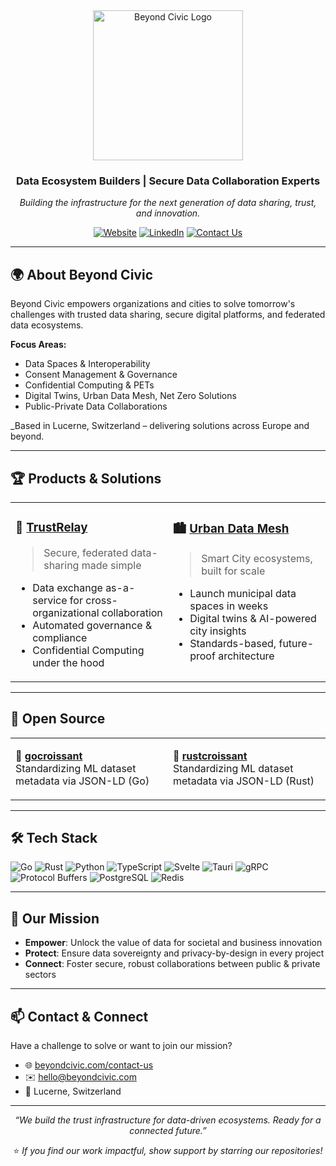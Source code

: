 <div align="center">

<img src="https://beyondcivic.com/logo_beyondcivic_no_margin.svg" width="240" alt="Beyond Civic Logo" />

### Data Ecosystem Builders | Secure Data Collaboration Experts

_Building the infrastructure for the next generation of data sharing, trust, and innovation._

[![Website](https://img.shields.io/badge/Website-beyondcivic.com-000?style=for-the-badge&logo=About.me&logoColor=white)](https://beyondcivic.com)
[![LinkedIn](https://img.shields.io/badge/LinkedIn-0077B5?style=for-the-badge&logo=linkedin&logoColor=white)](https://linkedin.com/company/beyondcivic)
[![Contact Us](https://img.shields.io/badge/Contact-Email-D14836?style=for-the-badge&logo=gmail&logoColor=white)](mailto:hello@beyondcivic.com)

</div>

---

## 🌍 About Beyond Civic

Beyond Civic empowers organizations and cities to solve tomorrow's challenges with trusted data sharing, secure digital platforms, and federated data ecosystems.

**Focus Areas:**
- Data Spaces & Interoperability
- Consent Management & Governance
- Confidential Computing & PETs
- Digital Twins, Urban Data Mesh, Net Zero Solutions
- Public-Private Data Collaborations

_Based in Lucerne, Switzerland – delivering solutions across Europe and beyond.

---

## 🏆 Products & Solutions

<table>
<tr>
<td width="50%" valign="top">

### 🔗 [TrustRelay](https://beyondcivic.com/en/trustrelay)

> Secure, federated data-sharing made simple

- Data exchange as-a-service for cross-organizational collaboration
- Automated governance & compliance
- Confidential Computing under the hood

</td>
<td width="50%" valign="top">

### 🏙️ [Urban Data Mesh](https://beyondcivic.com/en/solutions/urban-data-mesh)

> Smart City ecosystems, built for scale

- Launch municipal data spaces in weeks
- Digital twins & AI-powered city insights
- Standards-based, future-proof architecture

</td>
</tr>
</table>

---

## 🌟 Open Source

<table>
<tr>
<td width="50%" valign="top">

**🐹 [gocroissant](https://github.com/beyondcivic/gocroissant)**  
Standardizing ML dataset metadata via JSON-LD (Go)

</td>
<td width="50%" valign="top">

**🦀 [rustcroissant](https://github.com/beyondcivic/rustcroissant)**  
Standardizing ML dataset metadata via JSON-LD (Rust)

</td>
</tr>
</table>

---

## 🛠️ Tech Stack

![Go](https://img.shields.io/badge/Go-00ADD8?style=for-the-badge&logo=go&logoColor=white)
![Rust](https://img.shields.io/badge/Rust-000?style=for-the-badge&logo=rust&logoColor=white)
![Python](https://img.shields.io/badge/Python-3776AB?style=for-the-badge&logo=python&logoColor=white)
![TypeScript](https://img.shields.io/badge/TypeScript-007ACC?style=for-the-badge&logo=typescript&logoColor=white)
![Svelte](https://img.shields.io/badge/Svelte-FF3E00?style=for-the-badge&logo=svelte&logoColor=white)
![Tauri](https://img.shields.io/badge/Tauri-24C8DB?style=for-the-badge&logo=tauri&logoColor=white)
![gRPC](https://img.shields.io/badge/gRPC-4285F4?style=for-the-badge&logo=grpc&logoColor=white)
![Protocol Buffers](https://img.shields.io/badge/Protobuf-4285F4?style=for-the-badge&logo=google&logoColor=white)
![PostgreSQL](https://img.shields.io/badge/PostgreSQL-316192?style=for-the-badge&logo=postgresql&logoColor=white)
![Redis](https://img.shields.io/badge/Redis-DC382D?style=for-the-badge&logo=redis&logoColor=white)

---

## 🎯 Our Mission

- **Empower**: Unlock the value of data for societal and business innovation
- **Protect**: Ensure data sovereignty and privacy-by-design in every project
- **Connect**: Foster secure, robust collaborations between public & private sectors

---

## 📫 Contact & Connect

Have a challenge to solve or want to join our mission?

- 🌐 [beyondcivic.com/contact-us](https://beyondcivic.com/en/contact-us)
- ✉️ hello@beyondcivic.com
- 📍 Lucerne, Switzerland

---

<div align="center">

_“We build the trust infrastructure for data-driven ecosystems. Ready for a connected future.”_

⭐️ _If you find our work impactful, show support by starring our repositories!_

</div>

